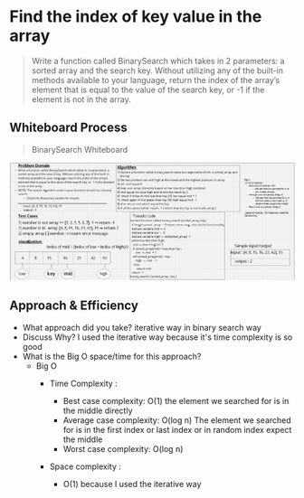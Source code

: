 # Find the index of key value in the array 

> Write a function called BinarySearch which takes in 2 parameters: a sorted array and the search key. Without utilizing any of the built-in methods available to your language, return the index of the array’s element that is equal to the value of the search key, or -1 if the element is not in the array.

## Whiteboard Process
> BinarySearch Whiteboard

![array_binary_search](./array_binary_search%20.png)



## Approach & Efficiency
 - What approach did you take? iterative way in binary search way 
 - Discuss Why?  I used the iterative way because it's time complexity is so good
 - What is the Big O space/time for this approach?
    - Big O
       - Time Complexity :  
         - Best case complexity: O(1)
          the element we searched for is in the middle directly
         - Average case complexity: O(log n)
           The element we searched for is in the first index or last index or in random index expect the middle
         - Worst case complexity: O(log n)
      
       - Space complexity :
         - O(1) because I used the  iterative way